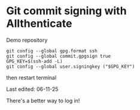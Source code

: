 # Git commit signing with Allthenticate
Demo repository

```
git config --global gpg.format ssh
git config --global commit.gpgsign true
GPG_KEY=$(ssh-add -L)
git config --global user.signingkey ("$GPG_KEY")
```
then restart terminal

Last edited: 06-11-25

There's a better way to log in!
